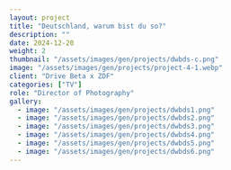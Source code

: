 ```yaml
---
layout: project
title: "Deutschland, warum bist du so?"
description: ""
date: 2024-12-20
weight: 2
thumbnail: "/assets/images/gen/projects/dwbds-c.png"
image: "/assets/images/gen/projects/project-4-1.webp"
client: "Drive Beta x ZDF"
categories: ["TV"]
role: "Director of Photography"
gallery:
  - image: "/assets/images/gen/projects/dwbds1.png"
  - image: "/assets/images/gen/projects/dwbds2.png"
  - image: "/assets/images/gen/projects/dwbds3.png"
  - image: "/assets/images/gen/projects/dwbds4.png"
  - image: "/assets/images/gen/projects/dwbds5.png"
  - image: "/assets/images/gen/projects/dwbds6.png"
---
```


